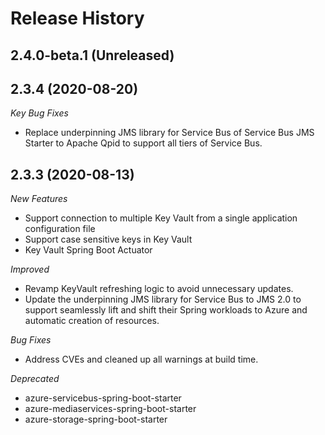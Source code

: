 # Release History

## 2.4.0-beta.1 (Unreleased)


## 2.3.4 (2020-08-20)
_Key Bug Fixes_
- Replace underpinning JMS library for Service Bus of Service Bus JMS Starter to Apache Qpid to support all tiers of Service Bus.

## 2.3.3 (2020-08-13)
_New Features_
- Support connection to multiple Key Vault from a single application configuration file 
- Support case sensitive keys in Key Vault 
- Key Vault Spring Boot Actuator 

_Improved_ 
- Revamp KeyVault refreshing logic to avoid unnecessary updates. 
- Update the underpinning JMS library for Service Bus to JMS 2.0 to support seamlessly lift and shift their Spring workloads to Azure and automatic creation of resources.
 
_Bug Fixes_ 
- Address CVEs and cleaned up all warnings at build time. 

_Deprecated_
- azure-servicebus-spring-boot-starter 
- azure-mediaservices-spring-boot-starter 
- azure-storage-spring-boot-starter  

